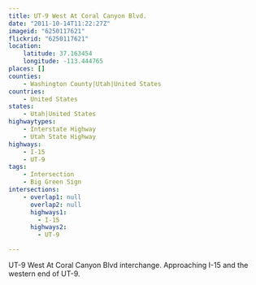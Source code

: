 ```yaml
---
title: UT-9 West At Coral Canyon Blvd.
date: "2011-10-14T11:22:27Z"
imageid: "6250117621"
flickrid: "6250117621"
location:
    latitude: 37.163454
    longitude: -113.444765
places: []
counties:
    - Washington County|Utah|United States
countries:
    - United States
states:
    - Utah|United States
highwaytypes:
    - Interstate Highway
    - Utah State Highway
highways:
    - I-15
    - UT-9
tags:
    - Intersection
    - Big Green Sign
intersections:
    - overlap1: null
      overlap2: null
      highways1:
        - I-15
      highways2:
        - UT-9

---
```

UT-9 West At Coral Canyon Blvd interchange.  Approaching I-15 and the western end of UT-9.